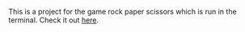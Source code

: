 This is a project for the game rock paper scissors which is run in the terminal. Check it out [here](https://xiao-meng1.github.io/rock-paper-scissors/).